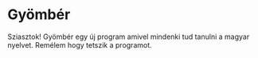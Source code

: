 # Gyömbér

Sziasztok!
Gyömbér egy új program amivel mindenki tud tanulni a magyar nyelvet.
Remélem hogy tetszik a programot.
